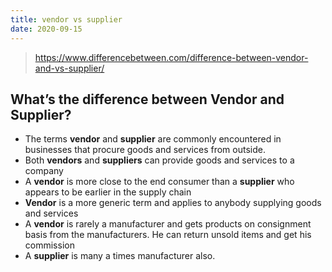 ```yaml
---
title: vendor vs supplier
date: 2020-09-15
---
```


> https://www.differencebetween.com/difference-between-vendor-and-vs-supplier/

## What’s the difference between **Vendor** and **Supplier**?

- The terms **vendor** and **supplier** are commonly encountered in businesses that procure goods and services from outside.
- Both **vendors** and **suppliers** can provide goods and services to a company
- A **vendor** is more close to the end consumer than a **supplier** who appears to be earlier in the supply chain
- **Vendor** is a more generic term and applies to anybody supplying goods and services
- A **vendor** is rarely a manufacturer and gets products on consignment basis from the manufacturers. He can return unsold items and get his commission
- A **supplier** is many a times manufacturer also.
